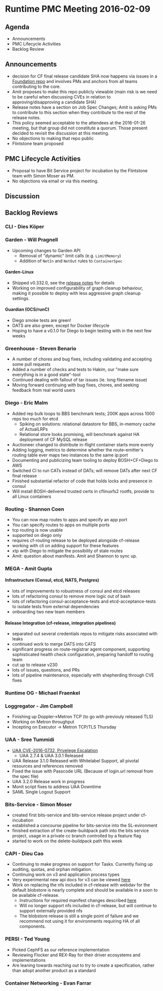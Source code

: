 # Runtime PMC Meeting 2016-02-09

## Agenda
* Announcements
* PMC Lifecycle Activities
* Backlog Review

## Announcements
- decision for CF final release candidate SHA now happens via issues in a [Foundation repo](https://github.com/cloudfoundry/cf-final-release-election) and involves PMs and anchors from all teams contributing to the core.
- Amit proposes to make this repo publicly viewable (main risk is we need to be careful when discussing CVEs in relation to approving/disapproving a candidate SHA)
- Release notes have a section on Job Spec Changes; Amit is asking PMs to contribute to this section when they contribute to the rest of the release notes.
- This policy seemed acceptable to the attendees at the 2016-01-26 meeting, but that group did not constitute a quorum. Those present decided to revisit the discussion at this meeting.
- No objections to making that repo public
- Flintstone team proposed 

## PMC Lifecycle Activities
- Proposal to have Bit Service project for incubation by the Flintstone team with Simon Moser as PM.
- No objections via email or via this meeting.

## Discussion

## Backlog Reviews

### CLI - Dies Köper

### Garden - Will Pragnell

- Upcoming changes to Garden API
  - Removal of "dynamic" limit calls (e.g. `LimitMemory`)
  - Addition of `NetIn` and `NetOut` rules to `ContainerSpec`

#### Garden-Linux

- Shipped v0.332.0, see the [release notes](https://github.com/cloudfoundry-incubator/garden-linux-release/releases/tag/v0.332.0) for details
- Working on improved configurability of graph cleanup behaviour, making it possible to deploy with less aggressive graph cleanup settings.

#### Guardian (OCS/runC)

- Diego smoke tests are green!
- DATS are also green, except for Docker lifecycle
- Hoping to have a v0.1.0 for Diego to begin testing with in the next few weeks

### Greenhouse - Steven Benario

- A number of chores and bug fixes, including validating and accepting some pull requests
- Added a number of checks and tests to Hakim, our "make sure everything is in a good state"-tool
- Continued dealing with fallout of tar issues (ie. long filename issue)
- Moving forward continuing with bug fixes, chores, and seeking feedback from real world users

### Diego - Eric Malm

- Added rep bulk loops to BBS benchmark tests; 200K apps across 1000 reps too much for etcd 
	- Spiking on solutions: relational datastore for BBS, in-memory cache of ActualLRPs
	- Relational store looks promising, will benchmark against HA deployment of CF MySQL release
- Auctioneer changed to distribute in-flight container starts more evenly
- Adding logging, metrics to determine whether the route-emitter's routing table ever maps two instances to the same ip:port
- Documenting and publicizing team tooling to deploy BOSH+CF+Diego to AWS
- Switched CI to run CATs instead of DATs; will remove DATs after next CF final release
- Finished substantial refactor of code that holds locks and presence in consul
- Will install BOSH-delivered trusted certs in cflinuxfs2 rootfs, provide to all Linux containers

### Routing - Shannon Coen
- You can now map routes to apps and specify an app port
- You can specify routes to apps on multiple ports
- tcp routing is now usable
- supported on diego only
- requires cf-routing release to be deployed alongside cf-release
- working with cli on adding support for these features
- xtp with Diego to mitigate the possibility of stale routes
- Amit: question about manifests. Amit and Shannon to sync up.

### MEGA - Amit Gupta

#### Infrastructure (Consul, etcd, NATS, Postgres)
* lots of improvements to robustness of consul and etcd releases
* lots of refactoring consul to remove more logic out of bash
* lots of refactoring consul-acceptance-tests and etcd-acceptance-tests to isolate tests from external dependencies
* onboarding two new team members

#### Release Integration (cf-release, integration pipelines)
* separated out several credentials repos to mitigate risks associated with leaks
* continued work to merge DATS into CATS
* significant progress on route-registrar agent component, supporting sophisticated health check configuration, preparing handoff to routing team
* cut up to release v230
* lots of issues, questions, and PRs
* lots of pipeline maintenance, especially with shepherding through CVE fixes

### Runtime OG - Michael Fraenkel

### Loggregator - Jim Campbell

* Finishing up Doppler->Metron TCP (to go with previouly released TLS)
* Working on Metron throughput 
* Incepting on Executor -> Metron TCP/TLS Thursday

### UAA - Sree Tummidi
- [UAA CVE-2016-0732, Privelege Escalation](http://pivotal.io/security/cve-2016-0732)
  - UAA 2.7.4 & UAA 3.0.1 Released
-  UAA Release 3.1.0 Released with Whitelabel Support, all pivotal resources and references removed
  - Fixed the issue with Passcode URL (Because of login.url removal from the spec file)
-  UAA 3.2.0 Release work in progress
  - Monit script fixes to address UAA Downtime
  - SAML Single Logout Support

### Bits-Service - Simon Moser
- created first bits-service and bits-service release project under cf-incubation
- established a concourse pipeline for bits-service into the SL-evironment 
- finished extraction of the create-buildpack path into the bits service project, usage in a private cc branch controlled by a feature flag 
- started to work on the delete-buildpack path this week 

### CAPI - Dieu Cao
- Continuing to make progress on support for Tasks.  Currently fixing up auditing, quotas, and orphan mitigation.
- Continuing work on v3 and application process types
- Very experimental new api docs for v3 can be viewed [here](http://v3-apidocs.cloudfoundry.org)
- Work on replacing the nfs included in cf-release with webdav for the default blobstore is nearly complete and should be available in a soon to be available cf-release.
  - Instructions for required manifest changes described [here](https://docs.google.com/document/d/1PDswakRCBdnQEbJYZa01Fo8vo3DC6h3rtP3sckcp5Eo/edit?usp=sharing)
  - Will no longer support nfs included in cf-release, but will continue to support externally provided nfs
  - The blobstore release is still a single point of failure and we recommend not using it for environments requiring HA of all components.

### PERSI - Ted Young
- Picked CephFS as our reference implementation
- Reviewing Flocker and REX-Ray for their driver ecosystems and implementations
- Are leaning towards reaching out to try to create a specification, rather than adopt another product as a standard

### Container Networking - Evan Farrar
